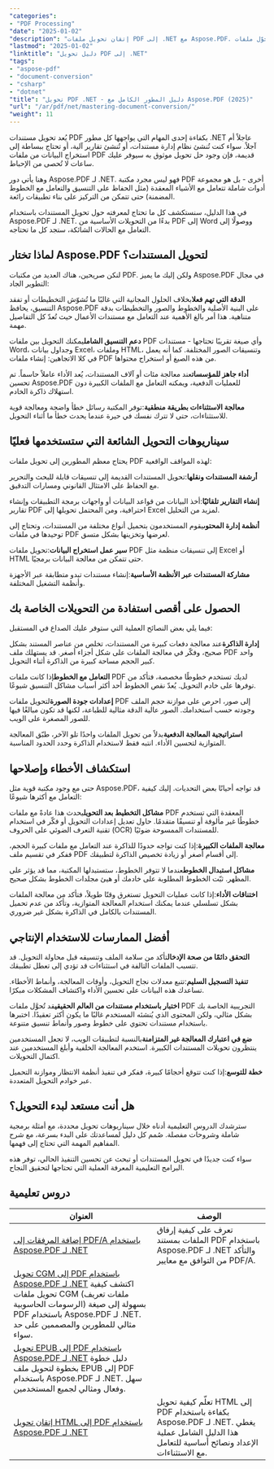 ```yaml
---
"categories":
- "PDF Processing"
"date": "2025-01-02"
"description": "إتقان تحويل ملفات PDF إلى .NET مع Aspose.PDF. حوّل ملفات PDF إلى Word وExcel وHTML وصور، بالإضافة إلى تحويلات عكسية. أمثلة برمجية كاملة وأفضل الممارسات."
"lastmod": "2025-01-02"
"linktitle": "دليل تحويل PDF إلى .NET"
"tags":
- "aspose-pdf"
- "document-conversion"
- "csharp"
- "dotnet"
"title": "تحويل PDF .NET - دليل المطور الكامل مع Aspose.PDF (2025)"
"url": "/ar/pdf/net/mastering-document-conversion/"
"weight": 11
---
```


يُعد تحويل مستندات PDF بكفاءة إحدى المهام التي يواجهها كل مطور .NET عاجلاً أم آجلاً. سواء كنت تُنشئ نظام إدارة مستندات، أو تُنشئ تقارير آلية، أو تحتاج ببساطة إلى استخراج البيانات من ملفات PDF قديمة، فإن وجود حل تحويل موثوق به سيوفر عليك ساعات لا تُحصى من الإحباط.

وهنا يأتي دور Aspose.PDF لـ .NET. فهو ليس مجرد مكتبة PDF أخرى - بل هو مجموعة أدوات شاملة تتعامل مع الأشياء المعقدة (مثل الحفاظ على التنسيق والتعامل مع الخطوط المضمنة) حتى تتمكن من التركيز على بناء تطبيقات رائعة.

في هذا الدليل، سنستكشف كل ما تحتاج لمعرفته حول تحويل المستندات باستخدام Aspose.PDF لـ .NET. بدءًا من التحويلات الأساسية من PDF إلى Word ووصولًا إلى التعامل مع الحالات الشائكة، ستجد كل ما تحتاجه.

## لماذا تختار Aspose.PDF لتحويل المستندات؟

لنكن صريحين، هناك العديد من مكتبات PDF. ولكن إليك ما يميز Aspose.PDF في مجال التطوير الجاد:

**الدقة التي تهم فعلا**بخلاف الحلول المجانية التي غالبًا ما تُشوّش التخطيطات أو تفقد التنسيق، يحافظ Aspose.PDF على البنية الأصلية والخطوط والصور والتخطيطات بدقة متناهية. هذا أمر بالغ الأهمية عند التعامل مع مستندات الأعمال حيث تُعدّ كل التفاصيل مهمة.

**دعم التنسيق الشامل**يمكنك التحويل بين ملفات PDF وأي صيغة تقريبًا تحتاجها - مستندات Word، وجداول بيانات Excel، وملفات HTML، وتنسيقات الصور المختلفة. كما أنه يعمل في كلا الاتجاهين: إنشاء ملفات PDF من هذه الصيغ أو استخراج محتواها.

**أداء جاهز للمؤسسات**عند معالجة مئات أو آلاف المستندات، يُعد الأداء عاملاً حاسماً. تم تحسين Aspose.PDF للعمليات الدفعية، ويمكنه التعامل مع الملفات الكبيرة دون استهلاك ذاكرة الخادم.

**معالجة الاستثناءات بطريقة منطقية**:توفر المكتبة رسائل خطأ واضحة ومعالجة قوية للاستثناءات، حتى لا تترك نفسك في حيرة عندما يحدث خطأ ما أثناء التحويل.

## سيناريوهات التحويل الشائعة التي ستستخدمها فعليًا

يحتاج معظم المطورين إلى تحويل ملفات PDF لهذه المواقف الواقعية:

**أرشفة المستندات ونقلها**:تحويل المستندات القديمة إلى تنسيقات قابلة للبحث والتحرير مع الحفاظ على الامتثال القانوني ومسارات التدقيق.

**إنشاء التقارير تلقائيًا**:أخذ البيانات من قواعد البيانات أو واجهات برمجة التطبيقات وإنشاء تقارير PDF احترافية، ومن المحتمل تحويلها إلى Excel لمزيد من التحليل.

**أنظمة إدارة المحتوى**يقوم المستخدمون بتحميل أنواع مختلفة من المستندات، وتحتاج إلى توحيدها في ملفات PDF لعرضها وتخزينها بشكل متسق.

**سير عمل استخراج البيانات**:تحويل ملفات PDF إلى تنسيقات منظمة مثل Excel أو HTML حتى تتمكن من معالجة البيانات برمجيًا.

**مشاركة المستندات عبر الأنظمة الأساسية**:إنشاء مستندات تبدو متطابقة عبر الأجهزة وأنظمة التشغيل المختلفة.

## الحصول على أقصى استفادة من التحويلات الخاصة بك

فيما يلي بعض النصائح العملية التي ستوفر عليك الصداع في المستقبل:

**إدارة الذاكرة**عند معالجة دفعات كبيرة من المستندات، تخلص من عناصر المستند بشكل صحيح، وفكّر في معالجة الملفات على شكل أجزاء أصغر. قد يستهلك ملف PDF واحد كبير الحجم مساحة كبيرة من الذاكرة أثناء التحويل.

**التعامل مع الخطوط**إذا كانت ملفات PDF لديك تستخدم خطوطًا مخصصة، فتأكد من توفرها على خادم التحويل. يُعدّ نقص الخطوط أحد أكثر أسباب مشاكل التنسيق شيوعًا.

**إعدادات جودة الصورة**لتحويل ملفات PDF إلى صور، احرص على موازنة حجم الملف وجودته حسب استخدامك. الصور عالية الدقة مثالية للطباعة، لكنها قد تكون مبالغًا فيها للصور المصغرة على الويب.

**استراتيجية المعالجة الدفعية**بدلاً من تحويل الملفات واحدًا تلو الآخر، طبّق المعالجة المتوازية لتحسين الأداء. انتبه فقط لاستخدام الذاكرة وحدد الحدود المناسبة.

## استكشاف الأخطاء وإصلاحها

حتى مع وجود مكتبة قوية مثل Aspose.PDF، قد تواجه أحيانًا بعض التحديات. إليك كيفية التعامل مع أكثرها شيوعًا:

**مشاكل التخطيط بعد التحويل**يحدث هذا عادةً مع ملفات PDF المعقدة التي تستخدم خطوطًا غير مألوفة أو تنسيقًا متقدمًا. حاول تعديل إعدادات التحويل أو فكّر في استخدام تقنية التعرف الضوئي على الحروف (OCR) للمستندات الممسوحة ضوئيًا.

**معالجة الملفات الكبيرة**:إذا كنت تواجه حدودًا للذاكرة عند التعامل مع ملفات كبيرة الحجم، ففكر في تقسيم ملف PDF إلى أقسام أصغر أو زيادة تخصيص الذاكرة لتطبيقك.

**مشاكل استبدال الخطوط**عندما لا تتوفر الخطوط، ستستبدلها المكتبة، مما قد يؤثر على المظهر. ثبّت الخطوط المطلوبة على خادمك أو هيئ مجلدات الخطوط بشكل صحيح.

**اختناقات الأداء**:إذا كانت عمليات التحويل تستغرق وقتًا طويلاً، فتأكد من معالجة الملفات بشكل تسلسلي عندما يمكنك استخدام المعالجة المتوازية، وتأكد من عدم تحميل المستندات بالكامل في الذاكرة بشكل غير ضروري.

## أفضل الممارسات للاستخدام الإنتاجي

**التحقق دائمًا من صحة الإدخال**تأكد من سلامة الملف وتنسيقه قبل محاولة التحويل. قد تتسبب الملفات التالفة في استثناءات قد تؤدي إلى تعطل تطبيقك.

**تنفيذ التسجيل السليم**:تتبع معدلات نجاح التحويل، وأوقات المعالجة، وأنماط الأخطاء. تساعدك هذه البيانات على تحسين الأداء واكتشاف المشكلات مبكرًا.

**اختبار باستخدام مستندات من العالم الحقيقي**قد تُحوَّل ملفات PDF التجريبية الخاصة بك بشكل مثالي، ولكن المحتوى الذي يُنشئه المستخدم غالبًا ما يكون أكثر تعقيدًا. اختبرها باستخدام مستندات تحتوي على خطوط وصور وأنماط تنسيق متنوعة.

**ضع في اعتبارك المعالجة غير المتزامنة**بالنسبة لتطبيقات الويب، لا تجعل المستخدمين ينتظرون تحويلات المستندات الكبيرة. استخدم المعالجة الخلفية وأبلغ المستخدمين عند اكتمال التحويلات.

**خطة للتوسع**:إذا كنت تتوقع أحجامًا كبيرة، ففكر في تنفيذ أنظمة الانتظار وموازنة التحميل عبر خوادم التحويل المتعددة.

## هل أنت مستعد لبدء التحويل؟

سترشدك الدروس التعليمية أدناه خلال سيناريوهات تحويل محددة، مع أمثلة برمجية شاملة وشروحات مفصلة. صُمم كل دليل لمساعدتك على البدء بسرعة، مع شرح المفاهيم المهمة التي تحتاج إلى فهمها.

سواء كنت جديدًا في تحويل المستندات أو تبحث عن تحسين التنفيذ الحالي، توفر هذه البرامج التعليمية المعرفة العملية التي تحتاجها لتحقيق النجاح.

## دروس تعليمية
| العنوان | الوصف |
| --- | --- | 
| [إضافة المرفقات إلى PDF/A باستخدام Aspose.PDF لـ .NET](./adding-attachment-to-pdfa/) |تعرف على كيفية إرفاق الملفات بمستند PDF باستخدام Aspose.PDF لـ .NET والتأكد من التوافق مع معايير PDF/A. | 
| [تحويل CGM إلى PDF باستخدام Aspose.PDF لـ .NET](./convert-cgm-to-pdf/) اكتشف كيفية تحويل ملفات CGM (ملفات تعريف الرسومات الحاسوبية) بسهولة إلى صيغة PDF باستخدام Aspose.PDF لـ .NET. مثالي للمطورين والمصممين على حد سواء.  
| [تحويل EPUB إلى PDF باستخدام Aspose.PDF لـ .NET](./convert-epub-to-pdf/) دليل خطوة بخطوة لتحويل ملف EPUB إلى PDF باستخدام Aspose.PDF لـ .NET. سهل وفعال ومثالي لجميع المستخدمين.   
| [إتقان تحويل HTML إلى PDF باستخدام Aspose.PDF لـ .NET](./mastering-html-to-pdf/) | تعلّم كيفية تحويل HTML إلى PDF بكفاءة باستخدام Aspose.PDF لـ .NET. يغطي هذا الدليل الشامل عملية الإعداد ونصائح أساسية للتعامل مع الاستثناءات. |